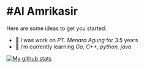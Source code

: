 #Al Amrikasir
=================

Here are some ideas to get you started:

- 🔭 I was work on _PT. Menara Agung_ for 3.5 years
- 🌱 I’m currently learning _Go, C++, python, java_
<!--
- 👯 I’m looking to collaborate on _some networking projects_
- 🤔 I’m looking for help with _a compiler perhaps_
- 💬 Ask me about _Portuguese Mozambique_
- 📫 How to reach me: _deavmi on [BonoboNET]()_
- 😄 Pronouns: Gotta stiffy uuuh
- ⚡ Fun fact: I'm pretty smart
-->
[![My github stats](https://github-readme-stats.vercel.app/api?username=amrikasir&show_icons=true&&count_private=true)](https://github.com/anuraghazra/github-readme-stats)
